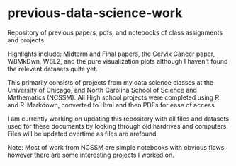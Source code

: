 # previous-data-science-work
Repository of previous papers, pdfs, and notebooks of class assignments and projects.

Highlights include: Midterm and Final papers, the Cervix Cancer paper, W8MkDwn, W6L2, and the pure visualization plots although I haven't found the relevent datasets quite yet.

This primarily consists of projects from my data science classes at the University of Chicago, and North Carolina School of Science and Mathematics (NCSSM). All High school projects were completed using R and R-Markdown, converted to Html and then PDFs for ease of access

I am currently working on updating this repository with all files and datasets used for these documents by looking through old hardrives and computers.
Files will be updated overtime as files are arefound.

Note: Most of work from NCSSM are simple notebooks with obvious flaws, however there are some interesting projects I worked on.
